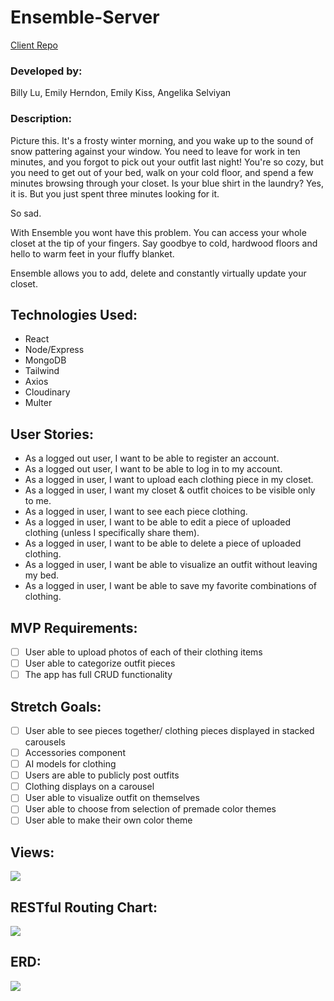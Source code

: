 # Ensemble-Server

[Client Repo](https://github.com/Emily-Herndon/Ensemble-client)

### Developed by:

Billy Lu, Emily Herndon, Emily Kiss, Angelika Selviyan

### Description:

Picture this. It's a frosty winter morning, and you wake up to the sound of snow pattering against your window. You need to leave for work in ten minutes, and you forgot to pick out your outfit last night! You're so cozy, but you need to get out of your bed, walk on your cold floor, and spend a few minutes browsing through your closet. Is your blue shirt in the laundry? Yes, it is. But you just spent three minutes looking for it.

So sad.

With Ensemble you wont have this problem. You can access your whole closet at the tip of your fingers. Say goodbye to cold, hardwood floors and hello to warm feet in your fluffy blanket.

Ensemble allows you to add, delete and constantly virtually update your closet.

## Technologies Used:

- React
- Node/Express
- MongoDB
- Tailwind
- Axios
- Cloudinary
- Multer

## User Stories:

- As a logged out user, I want to be able to register an account.
- As a logged out user, I want to be able to log in to my account.
- As a logged in user, I want to upload each clothing piece in my closet.
- As a logged in user, I want my closet & outfit choices to be visible only to me.
- As a logged in user, I want to see each piece clothing.
- As a logged in user, I want to be able to edit a piece of uploaded clothing (unless I specifically share them).
- As a logged in user, I want to be able to delete a piece of uploaded clothing.
- As a logged in user, I want be able to visualize an outfit without leaving my bed.
- As a logged in user, I want be able to save my favorite combinations of clothing.

## MVP Requirements:

- [ ] User able to upload photos of each of their clothing items
- [ ] User able to categorize outfit pieces
- [ ] The app has full CRUD functionality

## Stretch Goals:

- [ ] User able to see pieces together/ clothing pieces displayed in stacked carousels
- [ ] Accessories component
- [ ] AI models for clothing
- [ ] Users are able to publicly post outfits
- [ ] Clothing displays on a carousel
- [ ] User able to visualize outfit on themselves
- [ ] User able to choose from selection of premade color themes
- [ ] User able to make their own color theme

## Views:

![](https://i.imgur.com/nahQOsL.png)

## RESTful Routing Chart:

![](https://i.imgur.com/GV0Om2R.png)

## ERD:

![](https://i.imgur.com/T6E4Cpw.png)
